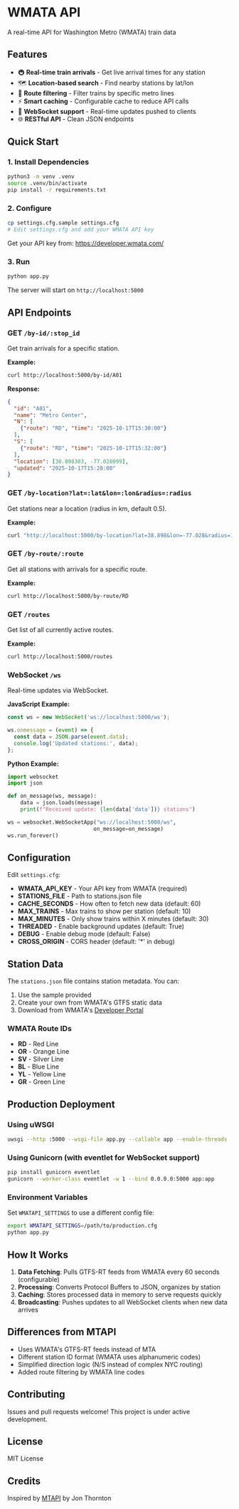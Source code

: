 # WMATA API

A real-time API for Washington Metro (WMATA) train data

## Features

- 🚇 **Real-time train arrivals** - Get live arrival times for any station
- 🗺️ **Location-based search** - Find nearby stations by lat/lon
- 🎯 **Route filtering** - Filter trains by specific metro lines
- ⚡ **Smart caching** - Configurable cache to reduce API calls
- 🔌 **WebSocket support** - Real-time updates pushed to clients
- 🌐 **RESTful API** - Clean JSON endpoints

## Quick Start

### 1. Install Dependencies

```bash
python3 -m venv .venv
source .venv/bin/activate
pip install -r requirements.txt
```

### 2. Configure

```bash
cp settings.cfg.sample settings.cfg
# Edit settings.cfg and add your WMATA API key
```

Get your API key from: https://developer.wmata.com/

### 3. Run

```bash
python app.py
```

The server will start on `http://localhost:5000`

## API Endpoints

### GET `/by-id/:stop_id`
Get train arrivals for a specific station.

**Example:**
```bash
curl http://localhost:5000/by-id/A01
```

**Response:**
```json
{
  "id": "A01",
  "name": "Metro Center",
  "N": [
    {"route": "RD", "time": "2025-10-17T15:30:00"}
  ],
  "S": [
    {"route": "RD", "time": "2025-10-17T15:32:00"}
  ],
  "location": [38.898303, -77.028099],
  "updated": "2025-10-17T15:28:00"
}
```

### GET `/by-location?lat=:lat&lon=:lon&radius=:radius`
Get stations near a location (radius in km, default 0.5).

**Example:**
```bash
curl "http://localhost:5000/by-location?lat=38.898&lon=-77.028&radius=1"
```

### GET `/by-route/:route`
Get all stations with arrivals for a specific route.

**Example:**
```bash
curl http://localhost:5000/by-route/RD
```

### GET `/routes`
Get list of all currently active routes.

**Example:**
```bash
curl http://localhost:5000/routes
```

### WebSocket `/ws`
Real-time updates via WebSocket.

**JavaScript Example:**
```javascript
const ws = new WebSocket('ws://localhost:5000/ws');

ws.onmessage = (event) => {
  const data = JSON.parse(event.data);
  console.log('Updated stations:', data);
};
```

**Python Example:**
```python
import websocket
import json

def on_message(ws, message):
    data = json.loads(message)
    print(f"Received update: {len(data['data'])} stations")

ws = websocket.WebSocketApp("ws://localhost:5000/ws",
                           on_message=on_message)
ws.run_forever()
```

## Configuration

Edit `settings.cfg`:

- **WMATA_API_KEY** - Your API key from WMATA (required)
- **STATIONS_FILE** - Path to stations.json file
- **CACHE_SECONDS** - How often to fetch new data (default: 60)
- **MAX_TRAINS** - Max trains to show per station (default: 10)
- **MAX_MINUTES** - Only show trains within X minutes (default: 30)
- **THREADED** - Enable background updates (default: True)
- **DEBUG** - Enable debug mode (default: False)
- **CROSS_ORIGIN** - CORS header (default: '*' in debug)

## Station Data

The `stations.json` file contains station metadata. You can:

1. Use the sample provided
2. Create your own from WMATA's GTFS static data
3. Download from WMATA's [Developer Portal](https://developer.wmata.com/)

### WMATA Route IDs

- **RD** - Red Line
- **OR** - Orange Line
- **SV** - Silver Line
- **BL** - Blue Line
- **YL** - Yellow Line
- **GR** - Green Line

## Production Deployment

### Using uWSGI

```bash
uwsgi --http :5000 --wsgi-file app.py --callable app --enable-threads
```

### Using Gunicorn (with eventlet for WebSocket support)

```bash
pip install gunicorn eventlet
gunicorn --worker-class eventlet -w 1 --bind 0.0.0.0:5000 app:app
```

### Environment Variables

Set `WMATAPI_SETTINGS` to use a different config file:

```bash
export WMATAPI_SETTINGS=/path/to/production.cfg
python app.py
```

## How It Works

1. **Data Fetching**: Pulls GTFS-RT feeds from WMATA every 60 seconds (configurable)
2. **Processing**: Converts Protocol Buffers to JSON, organizes by station
3. **Caching**: Stores processed data in memory to serve requests quickly
4. **Broadcasting**: Pushes updates to all WebSocket clients when new data arrives

## Differences from MTAPI

- Uses WMATA's GTFS-RT feeds instead of MTA
- Different station ID format (WMATA uses alphanumeric codes)
- Simplified direction logic (N/S instead of complex NYC routing)
- Added route filtering by WMATA line codes

## Contributing

Issues and pull requests welcome! This project is under active development.

## License

MIT License

## Credits

Inspired by [MTAPI](https://github.com/jonthornton/MTAPI) by Jon Thornton
